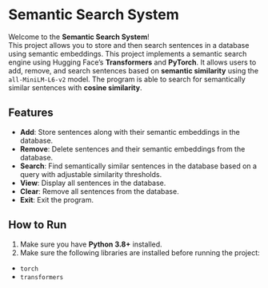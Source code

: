 # Semantic Search System

Welcome to the **Semantic Search System**!  
This project allows you to store and then search sentences in a database using semantic embeddings. This project implements a semantic search engine using Hugging Face’s **Transformers** and **PyTorch**. It allows users to add, remove, and search sentences based on **semantic similarity** using the `all-MiniLM-L6-v2` model. The program is able to search for semantically similar sentences with **cosine similarity**.

## Features
- **Add**: Store sentences along with their semantic embeddings in the database.  
- **Remove**: Delete sentences and their semantic embeddings from the database.  
- **Search**: Find semantically similar sentences in the database based on a query with adjustable similarity thresholds.  
- **View**: Display all sentences in the database.  
- **Clear**: Remove all sentences from the database.
- **Exit**: Exit the program.

## How to Run

1. Make sure you have **Python 3.8+** installed.  
2. Make sure the following libraries are installed before running the project:
  - `torch`  
  - `transformers`
